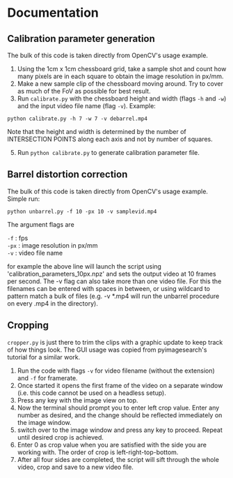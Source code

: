 # Documentation

## Calibration parameter generation

The bulk of this code is taken directly from OpenCV's usage example.

1. Using the 1cm x 1cm chessboard grid, take a sample shot and count how many pixels are in each square to obtain the image resolution in px/mm.
2. Make a new sample clip of the chessboard moving around. Try to cover as much of the FoV as possible for best result.
3. Run `calibrate.py` with the chessboard height and width (flags `-h` and `-w`) and the input video file name (flag `-v`). Example:

``` python calibrate.py -h 7 -w 7 -v debarrel.mp4 ```

Note that the height and width is determined by the number of INTERSECTION POINTS along each axis and not by number of squares.

5. Run `python calibrate.py` to generate calibration parameter file.

## Barrel distortion correction

The bulk of this code is taken directly from OpenCV's usage example. Simple run:

```python unbarrel.py -f 10 -px 10 -v samplevid.mp4```

The argument flags are

`-f`  : fps \
`-px` : image resolution in px/mm \
`-v`  : video file name

for example the above line will launch the script using 'calibration_parameters_10px.npz' and sets the output video at 10 frames per second. The -v flag can also take more than one video file. For this the filenames can be entered with spaces in between, or using wildcard to pattern match a bulk of files (e.g. -v \*.mp4 will run the unbarrel procedure on every .mp4 in the directory).

## Cropping

`cropper.py` is just there to trim the clips with a graphic update to keep track of how things look. The GUI usage was copied from pyimagesearch's tutorial for a similar work. 
1. Run the code with flags `-v` for video filename (without the extension) and `-f` for framerate.
2. Once started it opens the first frame of the video on a separate window (i.e. this code cannot be used on a headless setup).
3. Press any key with the image view on top.
4. Now the terminal should prompt you to enter left crop value. Enter any number as desired, and the change should be reflected immediately on the image window.
5. switch over to the image window and press any key to proceed. Repeat until desired crop is achieved.
6. Enter 0 as crop value when you are satisfied with the side you are working with. The order of crop is left-right-top-bottom.
7. After all four sides are completed, the script will sift through the whole video, crop and save to a new video file.
